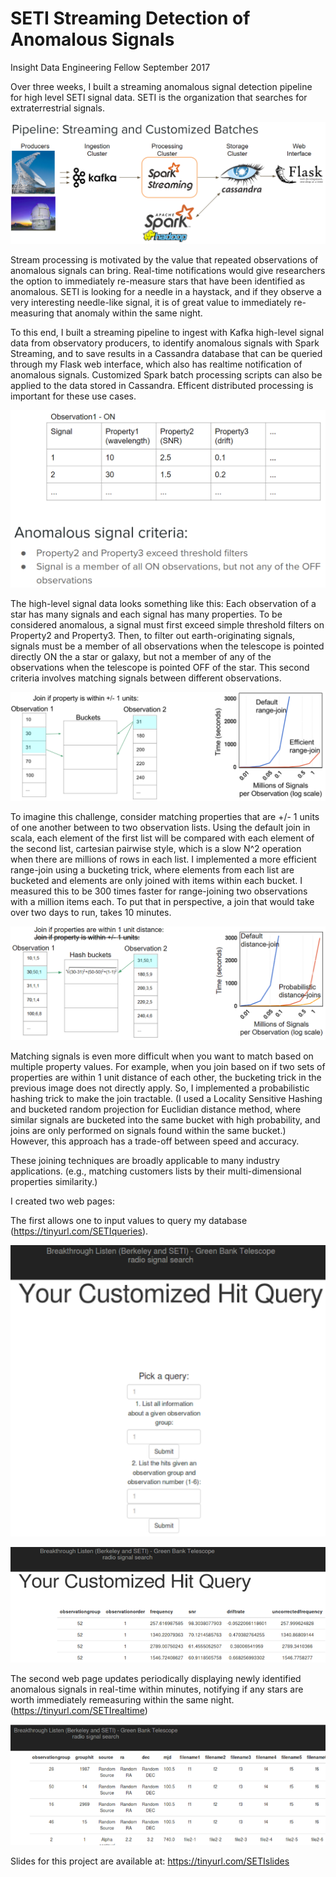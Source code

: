 # SETI Streaming Detection of Anomalous Signals
Insight Data Engineering Fellow September 2017


Over three weeks, I built a streaming anomalous signal detection pipeline for high level SETI signal data. 
SETI is the organization that searches for extraterrestrial signals. 


![Pipeline](photos/pipeline.png)


Stream processing is motivated by the value that repeated observations of anomalous signals can bring. 
Real-time notifications would give researchers the option to immediately re-measure stars that have been identified as anomalous. 
SETI is looking for a needle in a haystack, and if they observe a very interesting needle-like signal, it is of great value to immediately re-measuring that anomaly within the same night. 

To this end, I built a streaming pipeline to ingest with Kafka high-level signal data from observatory producers, to identify anomalous signals with Spark Streaming, and to save results in a Cassandra database that can be queried through my Flask web interface, which also has realtime notification of anomalous signals. 
Customized Spark batch processing scripts can also be applied to the data stored in Cassandra. 
Efficent distributed processing is important for these use cases.


![anomalousSignalCriteria](photos/anomalousSignalCriteria.PNG)


The high-level signal data looks something like this: Each observation of a star has many signals and each signal has many properties.
To be considered anomalous, a signal must first exceed simple threshold filters on Property2 and Property3.
Then, to filter out earth-originating signals, signals must be a member of all observations when the telescope is pointed directly ON the a star or galaxy, but not a member of any of the observations when the telescope is pointed OFF of the star. 
This second criteria involves matching signals between different observations.


![range-join](photos/range-join.PNG)


To imagine this challenge, consider matching properties that are +/- 1 units of one another between to two observation lists.
Using the default join in scala, each element of the first list will be compared with each element of the second list, cartesian pairwise style, which is a slow N^2 operation when there are millions of rows in each list.
I implemented a more efficient range-join using a bucketing trick, where elements from each list are bucketed and elements are only joined with items within each bucket.
I measured this to be 300 times faster for range-joining two observations with a million items each.
To put that in perspective, a join that would take over two days to run, takes 10 minutes. 


![distance-join](photos/distance-join.PNG)


Matching signals is even more difficult when you want to match based on multiple property values.
For example, when you join based on if two sets of properties are within 1 unit distance of each other, the bucketing trick in the previous image does not directly apply. 
So, I implemented a probabilistic hashing trick to make the join tractable. (I used a Locality Sensitive Hashing and bucketed random projection for Euclidian distance method, where similar signals are bucketed into the same bucket with high probability, and joins are only performed on signals found within the same bucket.)
However, this approach has a trade-off between speed and accuracy. 

These joining techniques are broadly applicable to many industry applications. (e.g., matching customers lists by their multi-dimensional properties similarity.)


I created two web pages:

The first allows one to input values to query my database (https://tinyurl.com/SETIqueries).

![query1](photos/query1.PNG)

![query2](photos/query2.PNG)


The second web page updates periodically displaying newly identified anomalous signals in real-time within minutes, notifying if any stars are worth immediately remeasuring within the same night. (https://tinyurl.com/SETIrealtime)

![realtime](photos/realtime.PNG)



Slides for this project are available at: https://tinyurl.com/SETIslides
